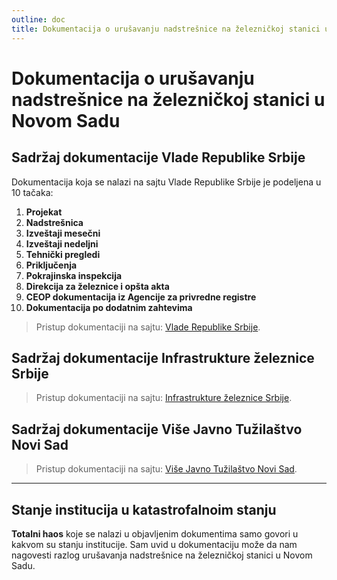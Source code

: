 ```yaml
---
outline: doc
title: Dokumentacija o urušavanju nadstrešnice na železničkoj stanici u Novom Sadu
---
```

<!-- ::: warning USKORO
::: -->
# Dokumentacija o urušavanju nadstrešnice na železničkoj stanici u Novom Sadu


## Sadržaj dokumentacije Vlade Republike Srbije

Dokumentacija koja se nalazi na sajtu Vlade Republike Srbije je podeljena u 10 tačaka:

1. **Projekat**
2. **Nadstrešnica**
3. **Izveštaji mesečni**
4. **Izveštaji nedeljni**
5. **Tehnički pregledi**
6. **Priključenja**
7. **Pokrajinska inspekcija**
8. **Direkcija za železnice i opšta akta**
9. **CEOP dokumentacija iz Agencije za privredne registre**
10. **Dokumentacija po dodatnim zahtevima**

> Pristup dokumentaciji na sajtu: [Vlade Republike Srbije](https://www.srbija.gov.rs/dokument/843976/).

## Sadržaj dokumentacije Infrastrukture železnice Srbije

> Pristup dokumentaciji na sajtu: [Infrastrukture železnice Srbije](https://infrazs.rs/dokumenta_o_padu_nadstresnice/).

## Sadržaj dokumentacije Više Javno Tužilaštvo Novi Sad

> Pristup dokumentaciji na sajtu: [Više Javno Tužilaštvo Novi Sad](https://novisad.vjt.rs/aktuelnosti/vazno/).


---


## Stanje institucija u katastrofalnoim stanju

**Totalni haos** koje se nalazi u objavljenim dokumentima samo govori u kakvom su stanju institucije. Sam uvid u dokumentaciju može da nam nagovesti razlog urušavanja nadstrešnice na železničkoj stanici u Novom Sadu.

<!-- This page demonstrates usage of some of the runtime APIs provided by VitePress.

The main `useData()` API can be used to access site, theme, and page data for the current page. It works in both `.md` and `.vue` files:

```md
<script setup>
import { useData } from 'vitepress'

const { theme, page, frontmatter } = useData()
</script>

## Results

### Theme Data
<pre>{{ theme }}</pre>

### Page Data
<pre>{{ page }}</pre>

### Page Frontmatter
<pre>{{ frontmatter }}</pre>
```

<script setup>
import { useData } from 'vitepress'

const { site, theme, page, frontmatter } = useData()
</script>

## Results

### Theme Data
<pre>{{ theme }}</pre>

### Page Data
<pre>{{ page }}</pre>

### Page Frontmatter
<pre>{{ frontmatter }}</pre>

## More -->